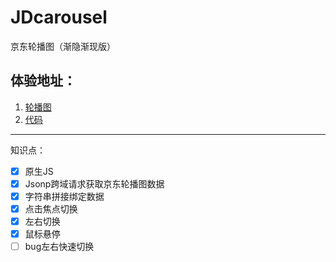 # JDcarousel
京东轮播图（渐隐渐现版）
## 体验地址：
1. [轮播图](https://wuxianqiang.github.io/JDcarousel/)
2. [代码](https://wuxianqiang.github.io/JDcarousel/)

----------------------------------------------------------------------------------

知识点：
- [x] 原生JS
- [x] Jsonp跨域请求获取京东轮播图数据
- [x] 字符串拼接绑定数据
- [x] 点击焦点切换
- [x] 左右切换
- [x] 鼠标悬停
- [ ] bug左右快速切换
